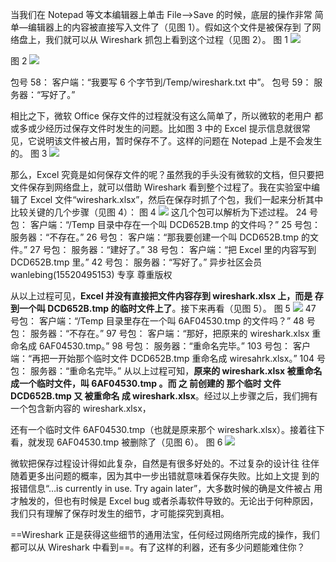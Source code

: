 当我们在 Notepad 等文本编辑器上单击 File-->Save 的时候，底层的操作非常
简单—编辑器上的内容被直接写入文件了（见图 1）。假如这个文件是被保存到
了网络盘上，我们就可以从 Wireshark 抓包上看到这个过程（见图 2）。
图 1
![](https://image-1307616428.cos.ap-beijing.myqcloud.com/Obsidian/202307122304249.png)

图 2
![](https://image-1307616428.cos.ap-beijing.myqcloud.com/Obsidian/202307122305216.png)

包号 58：
客户端：“我要写 6 个字节到/Temp/wireshark.txt 中”。
包号 59：
服务器：“写好了。”

相比之下，微软 Office 保存文件的过程就没有这么简单了，所以微软的老用户
都或多或少经历过保存文件时发生的问题。比如图 3 中的 Excel 提示信息就很常见，它说明该文件被占用，暂时保存不了。这样的问题在 Notepad 上是不会发生的。
图 3
![](https://image-1307616428.cos.ap-beijing.myqcloud.com/Obsidian/202307122305463.png)

那么，Excel 究竟是如何保存文件的呢？虽然我的手头没有微软的文档，但只要把
文件保存到网络盘上，就可以借助 Wireshark 看到整个过程了。我在实验室中编辑了 Excel 文件“wireshark.xlsx”，然后在保存时抓了个包，我们一起来分析其中比较关键的几个步骤（见图 4）：
图 4
![](https://image-1307616428.cos.ap-beijing.myqcloud.com/Obsidian/202307122305023.png)
这几个包可以解析为下述过程。
24 号包：
客户端：“/Temp 目录中存在一个叫 DCD652B.tmp 的文件吗？”
25 号包：
服务器：“不存在。”
26 号包：
客户端：“那我要创建一个叫 DCD652B.tmp 的文件。”
27 号包：
服务器：“建好了。”
38 号包：
客户端：“把 Excel 里的内容写到 DCD652B.tmp 里。”
42 号包：
服务器：“写好了。”
异步社区会员 wanlebing(15520495153) 专享 尊重版权
 
从以上过程可见，**Excel 并没有直接把文件内容存到 wireshark.xlsx 上，而是
存到一个叫 DCD652B.tmp 的临时文件上了**。接下来再看（见图 5）。
图 5
![](https://image-1307616428.cos.ap-beijing.myqcloud.com/Obsidian/202307122306584.png)
47 号包：
客户端：“/Temp 目录里存在一个叫 6AF04530.tmp 的文件吗？”
48 号包：
服务器：“不存在。”
97 号包：
客户端：“那好，把原来的 wireshark.xlsx 重命名成 6AF04530.tmp。”
98 号包：
服务器：“重命名完毕。”
103 号包：
客户端：“再把一开始那个临时文件 DCD652B.tmp 重命名成 wiresahrk.xlsx。”
104 号包：
服务器：“重命名完毕。”
从以上过程可知，**原来的 wireshark.xlsx 被重命名成一个临时文件，叫
6AF04530.tmp 。而 之 前创建的 那个临时 文件 DCD652B.tmp 又 被重命名 成
wireshark.xlsx**。经过以上步骤之后，我们拥有一个包含新内容的 wireshark.xlsx，
 
还有一个临时文件 6AF04530.tmp（也就是原来那个 wireshark.xlsx）。接着往下看，就发现 6AF04530.tmp 被删除了（见图 6）。
图 6
![](https://image-1307616428.cos.ap-beijing.myqcloud.com/Obsidian/202307122308638.png)

微软把保存过程设计得如此复杂，自然是有很多好处的。不过复杂的设计往
往伴随着更多出问题的概率，因为其中一步出错就意味着保存失败。比如上文提
到的报错信息“…is currently in use. Try again later”，大多数时候的确是文件被占
用才触发的，但也有时候是 Excel bug 或者杀毒软件导致的。无论出于何种原因，
我们只有理解了保存时发生的细节，才可能探究到真相。

==Wireshark 正是获得这些细节的通用法宝，任何经过网络所完成的操作，我们
都可以从 Wireshark 中看到==。有了这样的利器，还有多少问题能难住你？